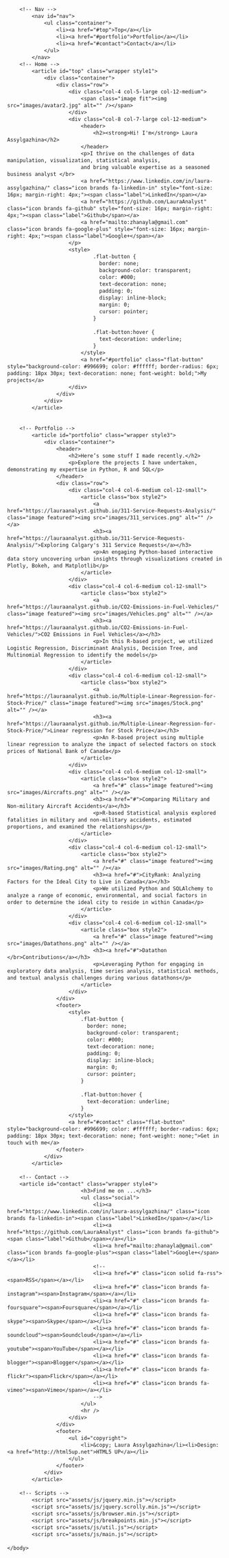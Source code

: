 <!DOCTYPE HTML>
<!--
	Miniport by HTML5 UP
	html5up.net | @ajlkn
	Free for personal and commercial use under the CCA 3.0 license (html5up.net/license)
-->
<html>
	<head>
		<title>Miniport by HTML5 UP</title>
		<meta charset="utf-8" />
		<meta name="viewport" content="width=device-width, initial-scale=1, user-scalable=no" />
		<link rel="stylesheet" href="assets/css/main.css" />
	</head>
	<body class="is-preload">

		<!-- Nav -->
			<nav id="nav">
				<ul class="container">
					<li><a href="#top">Top</a></li>
					<li><a href="#portfolio">Portfolio</a></li>
					<li><a href="#contact">Contact</a></li>
				</ul>
			</nav>
		<!-- Home -->
			<article id="top" class="wrapper style1">
				<div class="container">
					<div class="row">
						<div class="col-4 col-5-large col-12-medium">
							<span class="image fit"><img src="images/avatar2.jpg" alt="" /></span>
						</div>
						<div class="col-8 col-7-large col-12-medium">
							<header>
								<h2><strong>Hi! I'm</strong> Laura Assylgazhina</h2>
							</header>
							<p>I thrive on the challenges of data manipulation, visualization, statistical analysis,
							and bring valuable expertise as a seasoned business analyst </br>
							<a href="https://www.linkedin.com/in/laura-assylgazhina/" class="icon brands fa-linkedin-in" style="font-size: 16px; margin-right: 4px;"><span class="label">LinkedIn</span></a>
							<a href="https://github.com/LauraAnalyst" class="icon brands fa-github" style="font-size: 16px; margin-right: 4px;"><span class="label">Github</span></a>
							<a href="mailto:zhanayla@gmail.com" class="icon brands fa-google-plus" style="font-size: 16px; margin-right: 4px;"><span class="label">Google+</span></a>
						</p>
						<style>
								.flat-button {
								  border: none;
								  background-color: transparent;
								  color: #000;
								  text-decoration: none;
								  padding: 0;
								  display: inline-block;
								  margin: 0;
								  cursor: pointer;
								}
							  
								.flat-button:hover {
								  text-decoration: underline;
								}
							</style>
							<a href="#portfolio" class="flat-button" style="background-color: #996699; color: #ffffff; border-radius: 6px; padding: 18px 30px; text-decoration: none; font-weight: bold;">My projects</a>
						</div>
					</div>
				</div>
			</article>

		
		<!-- Portfolio -->
			<article id="portfolio" class="wrapper style3">
				<div class="container">
					<header>
						<h2>Here’s some stuff I made recently.</h2>
						<p>Explore the projects I have undertaken, demonstrating my expertise in Python, R and SQL</p>
					</header>
					<div class="row">
						<div class="col-4 col-6-medium col-12-small">
							<article class="box style2">
								<a href="https://lauraanalyst.github.io/311-Service-Requests-Analysis/" class="image featured"><img src="images/311_services.png" alt="" /></a>
								<h3><a href="https://lauraanalyst.github.io/311-Service-Requests-Analysis/">Exploring Calgary's 311 Service Requests</a></h3>
								<p>An engaging Python-based interactive data story uncovering urban insights through visualizations created in Plotly, Bokeh, and Matplotlib</p>
							</article>
						</div>
						<div class="col-4 col-6-medium col-12-small">
							<article class="box style2">
								<a href="https://lauraanalyst.github.io/CO2-Emissions-in-Fuel-Vehicles/" class="image featured"><img src="images/Vehicles.png" alt="" /></a>
								<h3><a href="https://lauraanalyst.github.io/CO2-Emissions-in-Fuel-Vehicles/">CO2 Emissions in Fuel Vehicles</a></h3>
								<p>In this R-based project, we utilized Logistic Regression, Discriminant Analysis, Decision Tree, and Multinomial Regression to identify the models</p>
							</article>
						</div>
						<div class="col-4 col-6-medium col-12-small">
							<article class="box style2">
								<a href="https://lauraanalyst.github.io/Multiple-Linear-Regression-for-Stock-Price/" class="image featured"><img src="images/Stock.png" alt="" /></a>
								<h3><a href="https://lauraanalyst.github.io/Multiple-Linear-Regression-for-Stock-Price/">Linear regression for Stock Price</a></h3>
								<p>An R-based project using multiple linear regression to analyze the impact of selected factors on stock prices of National Bank of Canada</p>
							</article>
						</div>
						<div class="col-4 col-6-medium col-12-small">
							<article class="box style2">
								<a href="#" class="image featured"><img src="images/Aircrafts.png" alt="" /></a>
								<h3><a href="#">Comparing Military and Non-military Aircraft Accidents</a></h3>
								<p>R-based Statistical analysis explored fatalities in military and non-military accidents, estimated proportions, and examined the relationships</p>
							</article>
						</div>
						<div class="col-4 col-6-medium col-12-small">
							<article class="box style2">
								<a href="#" class="image featured"><img src="images/Rating.png" alt="" /></a>
								<h3><a href="#">CityRank: Analyzing Factors for the Ideal City to Live in Canada</a></h3>
								<p>We utilized Python and SQLAlchemy to analyze a range of economic, environmental, and social factors in order to determine the ideal city to reside in within Canada</p>
							</article>
						</div>
						<div class="col-4 col-6-medium col-12-small">
							<article class="box style2">
								<a href="#" class="image featured"><img src="images/Datathons.png" alt="" /></a>
								<h3><a href="#">Datathon </br>Contributions</a></h3>
								<p>Leveraging Python for engaging in exploratory data analysis, time series analysis, statistical methods, and textual analysis challenges during various datathons</p>
							</article>
						</div>
					</div>
					<footer>
						<style>
							.flat-button {
							  border: none;
							  background-color: transparent;
							  color: #000;
							  text-decoration: none;
							  padding: 0;
							  display: inline-block;
							  margin: 0;
							  cursor: pointer;
							}
						  
							.flat-button:hover {
							  text-decoration: underline;
							}
						</style>
						<a href="#contact" class="flat-button" style="background-color: #996699; color: #ffffff; border-radius: 6px; padding: 18px 30px; text-decoration: none; font-weight: none;">Get in touch with me</a>
					</footer>
				</div>
			</article>

		<!-- Contact -->
		<article id="contact" class="wrapper style4">
							<h3>Find me on ...</h3>
							<ul class="social">
								<li><a href="https://www.linkedin.com/in/laura-assylgazhina/" class="icon brands fa-linkedin-in"><span class="label">LinkedIn</span></a></li>
								<li><a href="https://github.com/LauraAnalyst" class="icon brands fa-github"><span class="label">Github</span></a></li>
								<li><a href="mailto:zhanayla@gmail.com" class="icon brands fa-google-plus"><span class="label">Google+</span></a></li>
								<!--
								<li><a href="#" class="icon solid fa-rss"><span>RSS</span></a></li>
								<li><a href="#" class="icon brands fa-instagram"><span>Instagram</span></a></li>
								<li><a href="#" class="icon brands fa-foursquare"><span>Foursquare</span></a></li>
								<li><a href="#" class="icon brands fa-skype"><span>Skype</span></a></li>
								<li><a href="#" class="icon brands fa-soundcloud"><span>Soundcloud</span></a></li>
								<li><a href="#" class="icon brands fa-youtube"><span>YouTube</span></a></li>
								<li><a href="#" class="icon brands fa-blogger"><span>Blogger</span></a></li>
								<li><a href="#" class="icon brands fa-flickr"><span>Flickr</span></a></li>
								<li><a href="#" class="icon brands fa-vimeo"><span>Vimeo</span></a></li>
								-->
							</ul>
							<hr />
						</div>
					</div>
					<footer>
						<ul id="copyright">
							<li>&copy; Laura Assylgazhina</li><li>Design: <a href="http://html5up.net">HTML5 UP</a></li>
						</ul>
					</footer>
				</div>
			</article>

		<!-- Scripts -->
			<script src="assets/js/jquery.min.js"></script>
			<script src="assets/js/jquery.scrolly.min.js"></script>
			<script src="assets/js/browser.min.js"></script>
			<script src="assets/js/breakpoints.min.js"></script>
			<script src="assets/js/util.js"></script>
			<script src="assets/js/main.js"></script>

	</body>
</html>
